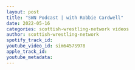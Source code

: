 ```yaml
---
layout: post
title: "SWN Podcast | with Robbie Cardwell"
date: 2022-05-16
categories: scottish-wrestling-network videos
author: scottish-wrestling-network
spotify_track_id: 
youtube_video_id: sim6457S978
apple_track_id: 
youtube_metadata: 
---
```

